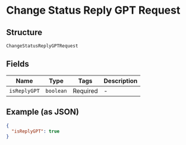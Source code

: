 
# Change Status Reply GPT Request

## Structure

`ChangeStatusReplyGPTRequest`

## Fields

| Name | Type | Tags | Description |
|  --- | --- | --- | --- |
| `isReplyGPT` | `boolean` | Required | - |

## Example (as JSON)

```json
{
  "isReplyGPT": true
}
```


